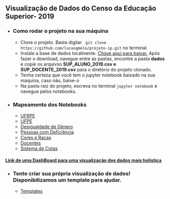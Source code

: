 ## Visualização de Dados do Censo da Educação Superior- 2019

* ### Como rodar o projeto na sua máquina
  * Clone o projeto. Basta digitar ` git clone https://github.com/lucasgmelo/projeto-ip.git` no terminal.
  * Instale a base de dados localmente. [Clique aqui para baixar.](https://download.inep.gov.br/microdados/microdados_educacao_superior_2019.zip) Após fazer o download, navegue entre as pastas, encontre a pasta **dados** e copie os arquivso **SUP_ALUNO_2019.csv e SUP_DOCENTE_2019.csv** para o diretório do projeto clonado.
  * Tenha certeza que você tem o jupyter notebook baixado na sua máquina, caso não, baixe-o
  * Na pasta raiz do projeto, escreva no terminal `jupyter notebook` e navegue pelos notebooks.

* ### Mapeamento dos Notebooks
  * [UFRPE](https://github.com/lucasgmelo/projeto-ip/blob/main/ufrpe_analise.ipynb)
  * [UFPE](https://github.com/lucasgmelo/projeto-ip/blob/main/ufpe_analise.ipynb)
  * [Desigualdade de Gênero](https://github.com/lucasgmelo/projeto-ip/blob/main/analise_idmed.ipynb)
  * [Pessoas com Deficiência](https://github.com/lucasgmelo/projeto-ip/blob/main/deficiencia_analise.ipynb)
  * [Cores e Raças](https://github.com/lucasgmelo/projeto-ip/blob/main/analise_racas.ipynb)
  * [Docentes](https://github.com/lucasgmelo/projeto-ip/blob/main/analise_docentes.ipynb)
  * [Sistema de Cotas](https://github.com/lucasgmelo/projeto-ip/blob/main/analise_cotistas.ipynb)

#### [Link de uma DashBoard para uma visualização dos dados mais holística](https://data-dashboard.vercel.app/)

* ### Tente criar sua própria visualização de dados! Disponibilizamos um template para ajudar.
  * [Templates](https://github.com/lucasgmelo/projeto-ip/blob/main/template.ipynb)
